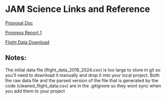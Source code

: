 # JAM Science Links and Reference

[Proposal Doc](https://docs.google.com/document/d/1-U3tpQ_H57YKOx7ZR3kvBmYHKmd1M-BH_KMNTZEOroI/edit?usp=sharing)

[Progress Report 1](https://docs.google.com/document/d/1-fZOUPZ6Znb9VPXnRRN_Sb41FQCd2fFBgF4dFooNWM8/edit?usp=sharing)

[Flight Data Download](https://drive.google.com/file/d/1unKSoIJgbP_eP5aFWGliKF7o-vr6YiY3/view?usp=share_link)

## Notes:
The initial data file (flight_data_2018_2024.csv) is too large to store in git so you'll need to download it manually and drop it into your local project. Both the raw data file and the parsed version of the file that is generated by the code (cleaned_flight_data.csv) are in the .gitignore so they wont sync when you add them to your project
